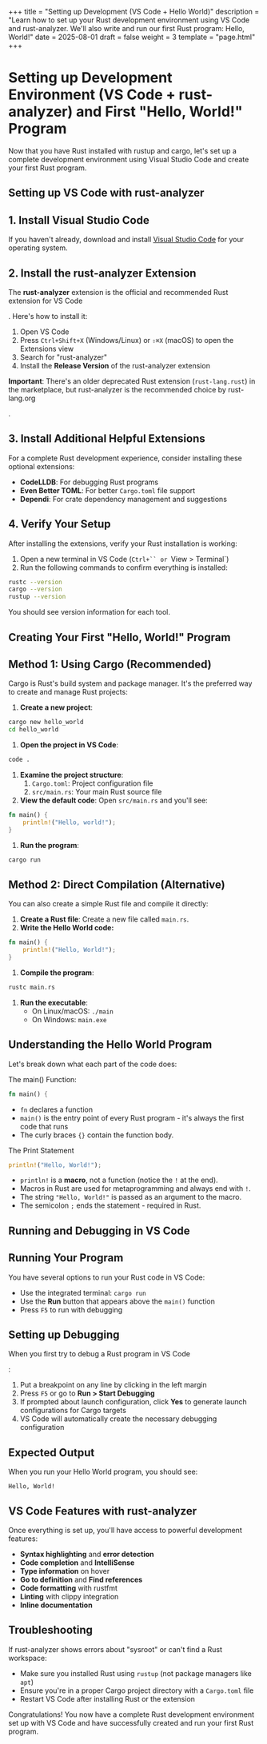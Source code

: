 +++
title = "Setting up Development (VS Code + Hello World)"
description = "Learn how to set up your Rust development environment using VS Code and rust-analyzer. We'll also write and run our first Rust program: Hello, World!"
date = 2025-08-01
draft = false
weight = 3
template = "page.html"
+++

# Setting up Development Environment (VS Code + rust-analyzer) and First "Hello, World!" Program

Now that you have Rust installed with rustup and cargo, let's set up a complete development environment using Visual Studio Code and create your first Rust program.

## Setting up VS Code with rust-analyzer

## 1. Install Visual Studio Code

If you haven't already, download and install [Visual Studio Code](https://code.visualstudio.com/) for your operating system.

## 2. Install the rust-analyzer Extension

The **rust-analyzer** extension is the official and recommended Rust extension for VS Code

. Here's how to install it:

1. Open VS Code
2. Press `Ctrl+Shift+X` (Windows/Linux) or `⇧⌘X` (macOS) to open the Extensions view
3. Search for "rust-analyzer"
4. Install the **Release Version** of the rust-analyzer extension

**Important**: There's an older deprecated Rust extension (`rust-lang.rust`) in the marketplace, but rust-analyzer is the recommended choice by rust-lang.org

.

## 3. Install Additional Helpful Extensions

For a complete Rust development experience, consider installing these optional extensions:

* **CodeLLDB**: For debugging Rust programs
* **Even Better TOML**: For better `Cargo.toml` file support
* **Dependi**: For crate dependency management and suggestions

## 4. Verify Your Setup

After installing the extensions, verify your Rust installation is working:

1. Open a new terminal in VS Code (`Ctrl+`` or `View > Terminal\`)
2. Run the following commands to confirm everything is installed:

```bash
rustc --version
cargo --version
rustup --version
```

You should see version information for each tool.



## Creating Your First "Hello, World!" Program

## Method 1: Using Cargo (Recommended)

Cargo is Rust's build system and package manager. It's the preferred way to create and manage Rust projects:

1. **Create a new project**:

```bash
cargo new hello_world
cd hello_world
```

1. **Open the project in VS Code**:

```bash
code .
```

1. **Examine the project structure**:
   1. `Cargo.toml`: Project configuration file
   2. `src/main.rs`: Your main Rust source file
2. **View the default code**: Open `src/main.rs` and you'll see:

```rust
fn main() {
    println!("Hello, world!");
}
```

1. **Run the program**:

```bash
cargo run
```

## Method 2: Direct Compilation (Alternative)

You can also create a simple Rust file and compile it directly:

1. **Create a Rust file**: Create a new file called `main.rs`.
2. **Write the Hello World code:**

```rust
fn main() {
    println!("Hello, World!");
}
```

1. **Compile the program**:

```bash
rustc main.rs
```

1. **Run the executable**:
   * On Linux/macOS: `./main`
   * On Windows: `main.exe`

## Understanding the Hello World Program

Let's break down what each part of the code does:

The main() Function:

```rust
fn main() {
```

* `fn` declares a function
* `main()` is the entry point of every Rust program - it's always the first code that runs
* The curly braces `{}` contain the function body.

The Print Statement

```rust
println!("Hello, World!");
```

* `println!` is a **macro**, not a function (notice the `!` at the end).
* Macros in Rust are used for metaprogramming and always end with `!`.
* The string `"Hello, World!"` is passed as an argument to the macro.
* The semicolon `;` ends the statement - required in Rust.



## Running and Debugging in VS Code

## Running Your Program

You have several options to run your Rust code in VS Code:

* Use the integrated terminal: `cargo run`
* Use the **Run** button that appears above the `main()` function
* Press `F5` to run with debugging

## Setting up Debugging

When you first try to debug a Rust program in VS Code

:

1. Put a breakpoint on any line by clicking in the left margin
2. Press `F5` or go to **Run > Start Debugging**
3. If prompted about launch configuration, click **Yes** to generate launch configurations for Cargo targets
4. VS Code will automatically create the necessary debugging configuration

## Expected Output

When you run your Hello World program, you should see:

```
Hello, World!
```



## VS Code Features with rust-analyzer

Once everything is set up, you'll have access to powerful development features:

* **Syntax highlighting** and **error detection**
* **Code completion** and **IntelliSense**
* **Type information** on hover
* **Go to definition** and **Find references**
* **Code formatting** with rustfmt
* **Linting** with clippy integration
* **Inline documentation**

## Troubleshooting

If rust-analyzer shows errors about "sysroot" or can't find a Rust workspace:

* Make sure you installed Rust using `rustup` (not package managers like `apt`)
* Ensure you're in a proper Cargo project directory with a `Cargo.toml` file
* Restart VS Code after installing Rust or the extension

Congratulations! You now have a complete Rust development environment set up with VS Code and have successfully created and run your first Rust program.
